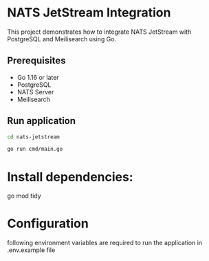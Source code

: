 # NATS JetStream Integration

This project demonstrates how to integrate NATS JetStream with PostgreSQL and Meilisearch using Go.

## Prerequisites

- Go 1.16 or later
- PostgreSQL
- NATS Server
- Meilisearch

## Run application
```sh
cd nats-jetstream
```
```sh
go run cmd/main.go
```

# Install dependencies:
go mod tidy

# Configuration

following environment variables are required to run the application in .env.example file
